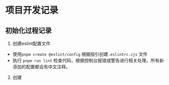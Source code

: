 # 项目开发记录
## 初始化过程记录
1. 创建eslint配置文件
* 使用`pnpm create @eslint/config` 根据指引创建`.eslintrc.cjs` 文件
* 执行 `pnpm run lint` 检查代码，根据控制台报错或警告进行相关处理，所有新添加的配置都会有中文注释。
2. 创建